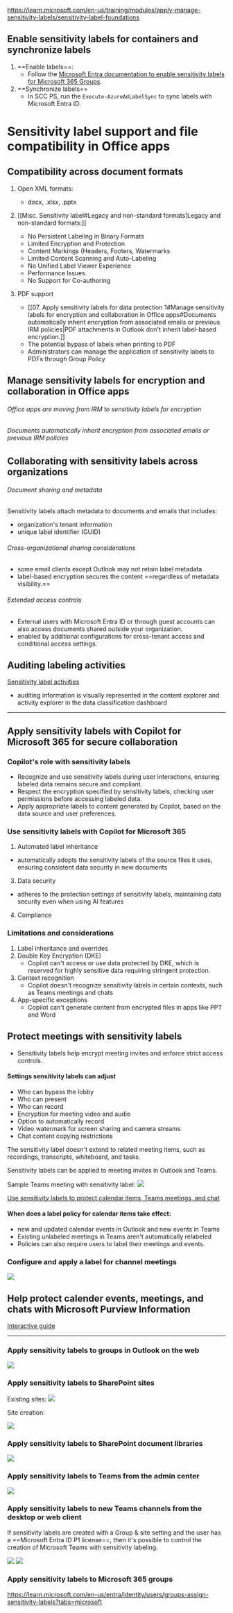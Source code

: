 https://learn.microsoft.com/en-us/training/modules/apply-manage-sensitivity-labels/sensitivity-label-foundations
## Enable sensitivity labels for containers and synchronize labels

1. ==Enable labels==: 
	- Follow the [Microsoft Entra documentation to enable sensitivity labels for Microsoft 365 Groups](https://learn.microsoft.com/en-us/entra/identity/users/groups-assign-sensitivity-labels).
2. ==Synchronize labels==
	- In SCC PS, run the `Execute-AzureAdLabelSync` to sync labels with Microsoft Entra ID.


# Sensitivity label support and file compatibility in Office apps

## Compatibility across document formats

1. Open XML formats:
	- docx, .xlsx, .pptx

2. [[Misc. Sensitivity label#Legacy and non-standard formats|Legacy and non-standard formats:]]
	- No Persistent Labeling in Binary Formats
	- Limited Encryption and Protection
	- Content Markings (Headers, Footers, Watermarks
	- Limited Content Scanning and Auto-Labeling
	- No Unified Label Viewer Experience
	- Performance Issues
	- No Support for Co-authoring

3. PDF support
	- [[07. Apply sensitivity labels for data protection 1#Manage sensitivity labels for encryption and collaboration in Office apps#Documents automatically inherit encryption from associated emails or previous IRM policies|PDF attachments in Outlook don't inherit label-based encryption.]]
	- The potential bypass of labels when printing to PDF
	- Administrators can manage the application of sensitivity labels to PDFs through Group Policy 

## Manage sensitivity labels for encryption and collaboration in Office apps

###### Office apps are moving from IRM to sensitivity labels for encryption
###### Documents automatically inherit encryption from associated emails or previous IRM policies


## Collaborating with sensitivity labels across organizations

###### Document sharing and metadata
Sensitivity labels attach metadata to documents and emails that includes:
- organization's tenant information
- unique label identifier (GUID)
###### Cross-organizational sharing considerations
- some email clients except Outlook may not retain label metadata
- label-based encryption secures the content ==regardless of metadata visibility.==
###### Extended access controls
- External users with Microsoft Entra ID or through guest accounts can also access documents shared outside your organization.
- enabled by additional configurations for cross-tenant access and conditional access settings.

## Auditing labeling activities

[Sensitivity label activities](https://learn.microsoft.com/en-us/purview/audit-log-activities#sensitivity-label-activities)

- auditing information is visually represented in the content explorer and activity explorer in the data classification dashboard

---
## Apply sensitivity labels with Copilot for Microsoft 365 for secure collaboration


### Copilot's role with sensitivity labels

- Recognize and use sensitivity labels during user interactions, ensuring labeled data remains secure and compliant.
- Respect the encryption specified by sensitivity labels, checking user permissions before accessing labeled data.
- Apply appropriate labels to content generated by Copilot, based on the data source and user preferences.

### Use sensitivity labels with Copilot for Microsoft 365

1. Automated label inheritance
- automatically adopts the sensitivity labels of the source files it uses, ensuring consistent data security in new documents

3. Data security
- adheres to the protection settings of sensitivity labels, maintaining data security even when using AI features

4. Compliance

### Limitations and considerations

1. Label inheritance and overrides
2. Double Key Encryption (DKE)
	- Copilot can't access or use data protected by DKE, which is reserved for highly sensitive data requiring stringent protection.
3. Context recognition
	- Copilot doesn't recognize sensitivity labels in certain contexts, such as Teams meetings and chats
4. App-specific exceptions
	- Copilot can't generate content from encrypted files in apps like PPT and Word

## Protect meetings with sensitivity labels

- Sensitivity labels help encrypt meeting invites and enforce strict access controls.

#### Settings sensitivity labels can adjust 
- Who can bypass the lobby
- Who can present
- Who can record
- Encryption for meeting video and audio
- Option to automatically record
- Video watermark for screen sharing and camera streams
- Chat content copying restrictions

The sensitivity label doesn't extend to related meeting items, such as recordings, transcripts, whiteboard, and tasks.

Sensitivity labels can be applied to meeting invites in Outlook and Teams.

Sample Teams meeting with sensitivity label:
<img src="https://learn.microsoft.com/en-us/training/wwl-sci/apply-manage-sensitivity-labels/media/example-protected-teams-invite.png">

[Use sensitivity labels to protect calendar items, Teams meetings, and chat](https://learn.microsoft.com/en-us/purview/sensitivity-labels-meetings#limitations)

#### When does a label policy for calendar items take effect:

- new and updated calendar events in Outlook and new events in Teams
- Existing unlabeled meetings in Teams aren't automatically relabeled
- Policies can also require users to label their meetings and events.

### Configure and apply a label for channel meetings

<img src="https://learn.microsoft.com/en-us/training/wwl-sci/apply-manage-sensitivity-labels/media/sensitivity-label-default-channel-meeting.png">

## Help protect calender events, meetings, and chats with Microsoft Purview Information

[Interactive guide](https://mslearn.cloudguides.com/guides/Help%20protect%20calendar%20events,%20meetings,%20and%20chats%20with%20Microsoft%20Purview%20Information%20Protection)

---

### Apply sensitivity labels to groups in Outlook on the web

<img src="https://learn.microsoft.com/en-us/training/wwl-sci/apply-manage-sensitivity-labels/media/outlook-web-edit-group.png">

### Apply sensitivity labels to SharePoint sites

Existing sites:
<img src="https://learn.microsoft.com/en-us/training/wwl-sci/apply-manage-sensitivity-labels/media/sharepoint-settings-site.png">

Site creation:

<img src="https://learn.microsoft.com/en-us/training/wwl-sci/apply-manage-sensitivity-labels/media/sharepoint-sensitivity-label-new-site.png">

### Apply sensitivity labels to SharePoint document libraries

<img src="https://learn.microsoft.com/en-us/training/wwl-sci/apply-manage-sensitivity-labels/media/sharepoint-settings-sensitivity-label.png">

### Apply sensitivity labels to Teams from the admin center

<img src="https://learn.microsoft.com/en-us/training/wwl-sci/apply-manage-sensitivity-labels/media/teams-edit-team.png">


### Apply sensitivity labels to new Teams channels from the desktop or web client

If sensitivity labels are created with a Group & site setting and the user has a ==Microsoft Entra ID P1 license==, then it's possible to control the creation of Microsoft Teams with sensitivity labeling.


<img src="https://learn.microsoft.com/en-us/training/wwl-sci/apply-manage-sensitivity-labels/media/teams-create-team-menu.png">


<img src="https://learn.microsoft.com/en-us/training/wwl-sci/apply-manage-sensitivity-labels/media/teams-create-team-type.png">


### Apply sensitivity labels to Microsoft 365 groups

https://learn.microsoft.com/en-us/entra/identity/users/groups-assign-sensitivity-labels?tabs=microsoft

